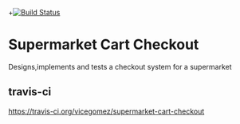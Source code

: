 +[![Build Status](https://travis-ci.org/vicegomez/supermarket-cart-checkout?branch=master)](https://travis-ci.org/vicegomez/supermarket-cart-checkout)

# Supermarket Cart Checkout
Designs,implements and tests a checkout system for a supermarket

## travis-ci
https://travis-ci.org/vicegomez/supermarket-cart-checkout